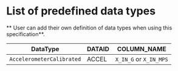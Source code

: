 # List of predefined data types

** User can add their own definition of data types when using this specification**.

| DataType | DATAID | COLUMN_NAME | 
| --- | --- | --- |
| `AccelerometerCalibrated` | ACCEL | `X_IN_G` or `X_IN_MPS`



